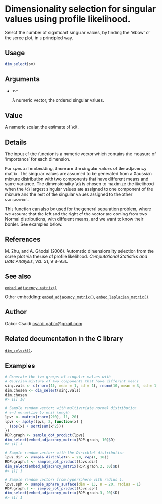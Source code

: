 # Dimensionality selection for singular values using profile likelihood.

Select the number of significant singular values, by finding the ‘elbow’
of the scree plot, in a principled way.

## Usage

``` r
dim_select(sv)
```

## Arguments

- sv:

  A numeric vector, the ordered singular values.

## Value

A numeric scalar, the estimate of \\d\\.

## Details

The input of the function is a numeric vector which contains the measure
of ‘importance’ for each dimension.

For spectral embedding, these are the singular values of the adjacency
matrix. The singular values are assumed to be generated from a Gaussian
mixture distribution with two components that have different means and
same variance. The dimensionality \\d\\ is chosen to maximize the
likelihood when the \\d\\ largest singular values are assigned to one
component of the mixture and the rest of the singular values assigned to
the other component.

This function can also be used for the general separation problem, where
we assume that the left and the right of the vector are coming from two
Normal distributions, with different means, and we want to know their
border. See examples below.

## References

M. Zhu, and A. Ghodsi (2006). Automatic dimensionality selection from
the scree plot via the use of profile likelihood. *Computational
Statistics and Data Analysis*, Vol. 51, 918–930.

## See also

[`embed_adjacency_matrix()`](https://r.igraph.org/reference/embed_adjacency_matrix.md)

Other embedding:
[`embed_adjacency_matrix()`](https://r.igraph.org/reference/embed_adjacency_matrix.md),
[`embed_laplacian_matrix()`](https://r.igraph.org/reference/embed_laplacian_matrix.md)

## Author

Gabor Csardi <csardi.gabor@gmail.com>

## Related documentation in the C library

[`dim_select()`](https://igraph.org/c/html/0.10.17/igraph-Embedding.html#igraph_dim_select).

## Examples

``` r
# Generate the two groups of singular values with
# Gaussian mixture of two components that have different means
sing.vals <- c(rnorm(10, mean = 1, sd = 1), rnorm(10, mean = 3, sd = 1))
dim.chosen <- dim_select(sing.vals)
dim.chosen
#> [1] 18

# Sample random vectors with multivariate normal distribution
# and normalize to unit length
lpvs <- matrix(rnorm(200), 10, 20)
lpvs <- apply(lpvs, 2, function(x) {
  (abs(x) / sqrt(sum(x^2)))
})
RDP.graph <- sample_dot_product(lpvs)
dim_select(embed_adjacency_matrix(RDP.graph, 10)$D)
#> [1] 1

# Sample random vectors with the Dirichlet distribution
lpvs.dir <- sample_dirichlet(n = 20, rep(1, 10))
RDP.graph.2 <- sample_dot_product(lpvs.dir)
dim_select(embed_adjacency_matrix(RDP.graph.2, 10)$D)
#> [1] 1

# Sample random vectors from hypersphere with radius 1.
lpvs.sph <- sample_sphere_surface(dim = 10, n = 20, radius = 1)
RDP.graph.3 <- sample_dot_product(lpvs.sph)
dim_select(embed_adjacency_matrix(RDP.graph.3, 10)$D)
#> [1] 1
```
